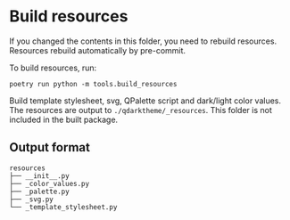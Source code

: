 # Build resources

If you changed the contents in this folder, you need to rebuild resources.
Resources rebuild automatically by pre-commit.

To build resources, run:

```Plaintext
poetry run python -m tools.build_resources
```

Build template stylesheet, svg, QPalette script and dark/light color values.
The resources are output to `./qdarktheme/_resources`.
This folder is not included in the built package.

## Output format

```Plaintext
resources
├── __init__.py
├── _color_values.py
├── _palette.py
├── _svg.py
└── _template_stylesheet.py
```
